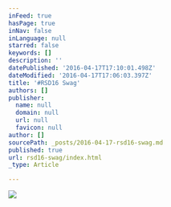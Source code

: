 ```yaml
---
inFeed: true
hasPage: true
inNav: false
inLanguage: null
starred: false
keywords: []
description: ''
datePublished: '2016-04-17T17:10:01.498Z'
dateModified: '2016-04-17T17:06:03.397Z'
title: '#RSD16 Swag'
authors: []
publisher:
  name: null
  domain: null
  url: null
  favicon: null
author: []
sourcePath: _posts/2016-04-17-rsd16-swag.md
published: true
url: rsd16-swag/index.html
_type: Article

---
```

![](https://the-grid-user-content.s3-us-west-2.amazonaws.com/4b7b874e-10b2-4e51-a7bd-56fa16999605.jpg)